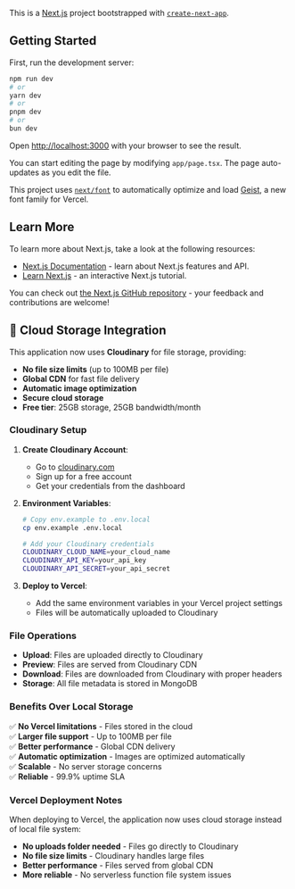 This is a [Next.js](https://nextjs.org) project bootstrapped with [`create-next-app`](https://nextjs.org/docs/app/api-reference/cli/create-next-app).

## Getting Started

First, run the development server:

```bash
npm run dev
# or
yarn dev
# or
pnpm dev
# or
bun dev
```

Open [http://localhost:3000](http://localhost:3000) with your browser to see the result.

You can start editing the page by modifying `app/page.tsx`. The page auto-updates as you edit the file.

This project uses [`next/font`](https://nextjs.org/docs/app/building-your-application/optimizing/fonts) to automatically optimize and load [Geist](https://vercel.com/font), a new font family for Vercel.

## Learn More

To learn more about Next.js, take a look at the following resources:

- [Next.js Documentation](https://nextjs.org/docs) - learn about Next.js features and API.
- [Learn Next.js](https://nextjs.org/learn) - an interactive Next.js tutorial.

You can check out [the Next.js GitHub repository](https://github.com/vercel/next.js) - your feedback and contributions are welcome!

## 🚀 **Cloud Storage Integration**

This application now uses **Cloudinary** for file storage, providing:
- **No file size limits** (up to 100MB per file)
- **Global CDN** for fast file delivery
- **Automatic image optimization**
- **Secure cloud storage**
- **Free tier**: 25GB storage, 25GB bandwidth/month

### **Cloudinary Setup**

1. **Create Cloudinary Account**:
   - Go to [cloudinary.com](https://cloudinary.com)
   - Sign up for a free account
   - Get your credentials from the dashboard

2. **Environment Variables**:
   ```bash
   # Copy env.example to .env.local
   cp env.example .env.local
   
   # Add your Cloudinary credentials
   CLOUDINARY_CLOUD_NAME=your_cloud_name
   CLOUDINARY_API_KEY=your_api_key
   CLOUDINARY_API_SECRET=your_api_secret
   ```

3. **Deploy to Vercel**:
   - Add the same environment variables in your Vercel project settings
   - Files will be automatically uploaded to Cloudinary

### **File Operations**

- **Upload**: Files are uploaded directly to Cloudinary
- **Preview**: Files are served from Cloudinary CDN
- **Download**: Files are downloaded from Cloudinary with proper headers
- **Storage**: All file metadata is stored in MongoDB

### **Benefits Over Local Storage**

✅ **No Vercel limitations** - Files stored in the cloud  
✅ **Larger file support** - Up to 100MB per file  
✅ **Better performance** - Global CDN delivery  
✅ **Automatic optimization** - Images are optimized automatically  
✅ **Scalable** - No server storage concerns  
✅ **Reliable** - 99.9% uptime SLA  

### **Vercel Deployment Notes**

When deploying to Vercel, the application now uses cloud storage instead of local file system:
- **No uploads folder needed** - Files go directly to Cloudinary
- **No file size limits** - Cloudinary handles large files
- **Better performance** - Files served from global CDN
- **More reliable** - No serverless function file system issues
